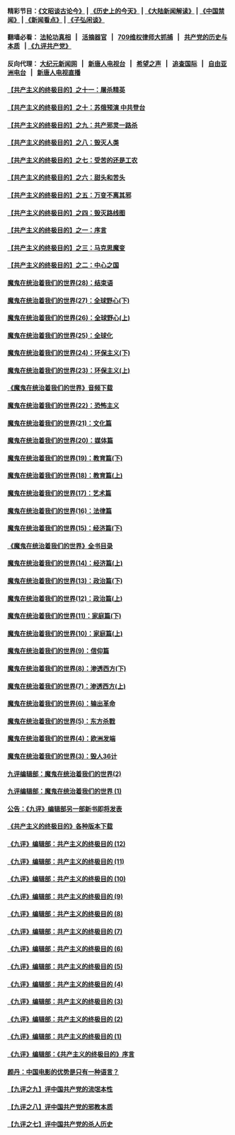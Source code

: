 #### 精彩节目：[《文昭谈古论今》](http://134.209.198.168/wenzhao) | [《历史上的今天》](http://134.209.198.168/today-in-history) | [《大陆新闻解读》](http://134.209.198.168/ntdtv-comedy) | [《中国禁闻》](http://134.209.198.168/ntdtv-news) | [《新闻看点》](http://134.209.198.168/news-insight) | [《子弘闲谈》](http://134.209.198.168/zihongxiantan/) 

  #### 翻墙必看： [法轮功真相](http://134.209.198.168:10000/videos/truth.html) &nbsp;&nbsp;|&nbsp;&nbsp; [活摘器官](http://134.209.198.168:10000/videos/res/Organs/) &nbsp;&nbsp;|&nbsp;&nbsp; [709维权律师大抓捕](http://134.209.198.168:10000/videos/709/) &nbsp;&nbsp;|&nbsp;&nbsp; [共产党的历史与本质](http://134.209.198.168:10000/videos/jiuping/) &nbsp;&nbsp;| [《九评共产党》](http://134.209.198.168:10000/videos/jiuping/) 

#### 反向代理： [大纪元新闻网](http://134.209.198.168:10080/) &nbsp;&nbsp;|&nbsp;&nbsp; [新唐人电视台](http://134.209.198.168:8000/) &nbsp;&nbsp;|&nbsp;&nbsp; [希望之声](http://134.209.198.168:8200/) &nbsp;&nbsp;|&nbsp;&nbsp; [追查国际](http://134.209.198.168:10010/) &nbsp;&nbsp;|&nbsp;&nbsp; [自由亚洲电台](http://134.209.198.168:9800/) &nbsp;&nbsp;|&nbsp;&nbsp; [新唐人电视直播](http://134.209.198.168/) 

#### [【共产主义的终极目的】之十一：屠杀精英](../pages/nsc422/n11118442.md?t=03220336) 

#### [【共产主义的终极目的】之十：苏俄预演 中共登台](../pages/nsc422/n11118424.md?t=03220336) 

#### [【共产主义的终极目的】之九：共产邪灵一路杀](../pages/nsc422/n11114139.md?t=03220336) 

#### [【共产主义的终极目的】之八：毁灭人类](../pages/nsc422/n11108503.md?t=03220336) 

#### [【共产主义的终极目的】之七：受苦的还是工农](../pages/nsc422/n11101809.md?t=03220336) 

#### [【共产主义的终极目的】之六：甜头和苦头](../pages/nsc422/n11096971.md?t=03220336) 

#### [【共产主义的终极目的】之五：万变不离其邪](../pages/nsc422/n11091285.md?t=03220336) 

#### [【共产主义的终极目的】之四：毁灭路线图](../pages/nsc422/n11086284.md?t=03220336) 

#### [【共产主义的终极目的】之一：序言](../pages/nsc422/n11086077.md?t=03220336) 

#### [【共产主义的终极目的】之三：马克思魔变](../pages/nsc422/n11061941.md?t=03220336) 

#### [【共产主义的终极目的】之二：中心之国](../pages/nsc422/n11047728.md?t=03220336) 

#### [魔鬼在统治着我们的世界(28)：结束语](../pages/nsc422/n10936246.md?t=03220336) 

#### [魔鬼在统治着我们的世界(27)：全球野心(下)](../pages/nsc422/n10928319.md?t=03220336) 

#### [魔鬼在统治着我们的世界(26)：全球野心(上)](../pages/nsc422/n10900318.md?t=03220336) 

#### [魔鬼在统治着我们的世界(25)：全球化](../pages/nsc422/n10788205.md?t=03220336) 

#### [魔鬼在统治着我们的世界(24)：环保主义(下)](../pages/nsc422/n10695307.md?t=03220336) 

#### [魔鬼在统治着我们的世界(23)：环保主义(上)](../pages/nsc422/n10688613.md?t=03220336) 

#### [《魔鬼在统治着我们的世界》音频下载](../pages/nsc422/n10635553.md?t=03220336) 

#### [魔鬼在统治着我们的世界(22)：恐怖主义](../pages/nsc422/n10614727.md?t=03220336) 

#### [魔鬼在统治着我们的世界(21)：文化篇](../pages/nsc422/n10597706.md?t=03220336) 

#### [魔鬼在统治着我们的世界(20)：媒体篇](../pages/nsc422/n10586579.md?t=03220336) 

#### [魔鬼在统治着我们的世界(19)：教育篇(下)](../pages/nsc422/n10564808.md?t=03220336) 

#### [魔鬼在统治着我们的世界(18)：教育篇(上)](../pages/nsc422/n10526970.md?t=03220336) 

#### [魔鬼在统治着我们的世界(17)：艺术篇](../pages/nsc422/n10499093.md?t=03220336) 

#### [魔鬼在统治着我们的世界(16)：法律篇](../pages/nsc422/n10485969.md?t=03220336) 

#### [魔鬼在统治着我们的世界(15)：经济篇(下)](../pages/nsc422/n10469975.md?t=03220336) 

#### [《魔鬼在统治着我们的世界》全书目录](../pages/nsc422/n10464261.md?t=03220336) 

#### [魔鬼在统治着我们的世界(14)：经济篇(上)](../pages/nsc422/n10457370.md?t=03220336) 

#### [魔鬼在统治着我们的世界(13)：政治篇(下)](../pages/nsc422/n10448270.md?t=03220336) 

#### [魔鬼在统治着我们的世界(12)：政治篇(上)](../pages/nsc422/n10444576.md?t=03220336) 

#### [魔鬼在统治着我们的世界(11)：家庭篇(下)](../pages/nsc422/n10440961.md?t=03220336) 

#### [魔鬼在统治着我们的世界(10)：家庭篇(上)](../pages/nsc422/n10435448.md?t=03220336) 

#### [魔鬼在统治着我们的世界(9)：信仰篇](../pages/nsc422/n10432159.md?t=03220336) 

#### [魔鬼在统治着我们的世界(8)：渗透西方(下)](../pages/nsc422/n10429603.md?t=03220336) 

#### [魔鬼在统治着我们的世界(7)：渗透西方(上)](../pages/nsc422/n10426013.md?t=03220336) 

#### [魔鬼在统治着我们的世界(6)：输出革命](../pages/nsc422/n10421536.md?t=03220336) 

#### [魔鬼在统治着我们的世界(5)：东方杀戮](../pages/nsc422/n10417707.md?t=03220336) 

#### [魔鬼在统治着我们的世界(4)：欧洲发端](../pages/nsc422/n10414890.md?t=03220336) 

#### [魔鬼在统治着我们的世界(3)：毁人36计](../pages/nsc422/n10411583.md?t=03220336) 

#### [九评编辑部：魔鬼在统治着我们的世界(2)](../pages/nsc422/n10410036.md?t=03220336) 

#### [九评编辑部：魔鬼在统治着我们的世界 (1)](../pages/nsc422/n10406825.md?t=03220336) 

#### [公告：《九评》编辑部另一部新书即将发表](../pages/nsc422/n10405104.md?t=03220336) 

#### [《共产主义的终极目的》各种版本下载](../pages/nsc422/n10022138.md?t=03220336) 

#### [《九评》编辑部：共产主义的终极目的 (12)](../pages/nsc422/n9933272.md?t=03220336) 

#### [《九评》编辑部：共产主义的终极目的 (11)](../pages/nsc422/n9924973.md?t=03220336) 

#### [《九评》编辑部：共产主义的终极目的 (10)](../pages/nsc422/n9920883.md?t=03220336) 

#### [《九评》编辑部：共产主义的终极目的 (9)](../pages/nsc422/n9916363.md?t=03220336) 

#### [《九评》编辑部：共产主义的终极目的 (8)](../pages/nsc422/n9912488.md?t=03220336) 

#### [《九评》编辑部：共产主义的终极目的 (7)](../pages/nsc422/n9901176.md?t=03220336) 

#### [《九评》编辑部：共产主义的终极目的 (6)](../pages/nsc422/n9899359.md?t=03220336) 

#### [《九评》编辑部：共产主义的终极目的 (5)](../pages/nsc422/n9893174.md?t=03220336) 

#### [《九评》编辑部：共产主义的终极目的 (4)](../pages/nsc422/n9891246.md?t=03220336) 

#### [《九评》编辑部：共产主义的终极目的 (3)](../pages/nsc422/n9879879.md?t=03220336) 

#### [《九评》编辑部：共产主义的终极目的 (2)](../pages/nsc422/n9876205.md?t=03220336) 

#### [《九评》编辑部：共产主义的终极目的 (1)](../pages/nsc422/n9865857.md?t=03220336) 

#### [《九评》编辑部：《共产主义的终极目的》序言](../pages/nsc422/n9862666.md?t=03220336) 

#### [颜丹：中国电影的优势是只有一种语言？](../pages/nsc422/n9583062.md?t=03220336) 

#### [【九评之九】评中国共产党的流氓本性](../pages/nsc422/n737542.md?t=03220336) 

#### [【九评之八】评中国共产党的邪教本质](../pages/nsc422/n735942.md?t=03220336) 

#### [【九评之七】评中国共产党的杀人历史](../pages/nsc422/n733806.md?t=03220336) 

